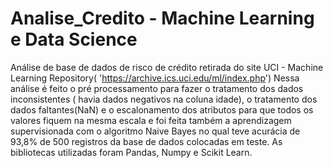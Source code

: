 # Analise_Credito - Machine Learning e Data Science

Análise de base de dados de risco de crédito retirada do site UCI - Machine Learning Repository( 'https://archive.ics.uci.edu/ml/index.php') Nessa análise é feito o pré processamento 
para fazer o tratamento dos dados inconsistentes ( havia dados negativos na coluna idade), o tratamento dos dados faltantes(NaN) e o escalonamento dos atributos para que todos os valores fiquem na mesma escala e foi feita também a aprendizagem supervisionada com o algoritmo Naive Bayes no qual teve acurácia de 93,8% de 500 registros da base de dados colocadas em teste. As bibliotecas utilizadas foram Pandas, Numpy e Scikit Learn.
